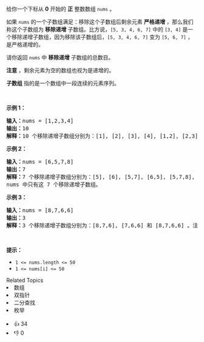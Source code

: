 <p>给你一个下标从 <strong>0</strong>&nbsp;开始的 <b>正</b>&nbsp;整数数组&nbsp;<code>nums</code>&nbsp;。</p>

<p>如果 <code>nums</code>&nbsp;的一个子数组满足：移除这个子数组后剩余元素 <strong>严格递增</strong>&nbsp;，那么我们称这个子数组为 <strong>移除递增</strong>&nbsp;子数组。比方说，<code>[5, 3, 4, 6, 7]</code>&nbsp;中的 <code>[3, 4]</code>&nbsp;是一个移除递增子数组，因为移除该子数组后，<code>[5, 3, 4, 6, 7]</code>&nbsp;变为&nbsp;<code>[5, 6, 7]</code>&nbsp;，是严格递增的。</p>

<p>请你返回 <code>nums</code>&nbsp;中 <b>移除递增</b>&nbsp;子数组的总数目。</p>

<p><b>注意</b>&nbsp;，剩余元素为空的数组也视为是递增的。</p>

<p><strong>子数组</strong> 指的是一个数组中一段连续的元素序列。</p>

<p>&nbsp;</p>

<p><strong class="example">示例 1：</strong></p>

<pre>
<b>输入：</b>nums = [1,2,3,4]
<b>输出：</b>10
<b>解释：</b>10 个移除递增子数组分别为：[1], [2], [3], [4], [1,2], [2,3], [3,4], [1,2,3], [2,3,4] 和 [1,2,3,4]。移除任意一个子数组后，剩余元素都是递增的。注意，空数组不是移除递增子数组。
</pre>

<p><strong class="example">示例 2：</strong></p>

<pre>
<b>输入：</b>nums = [6,5,7,8]
<b>输出：</b>7
<b>解释：</b>7<strong>&nbsp;</strong>个移除递增子数组分别为：[5], [6], [5,7], [6,5], [5,7,8], [6,5,7] 和 [6,5,7,8] 。
nums 中只有这 7 个移除递增子数组。
</pre>

<p><strong class="example">示例 3：</strong></p>

<pre>
<b>输入：</b>nums = [8,7,6,6]
<b>输出：</b>3
<b>解释：</b>3 个移除递增子数组分别为：[8,7,6], [7,6,6] 和 [8,7,6,6] 。注意 [8,7] 不是移除递增子数组因为移除 [8,7] 后 nums 变为 [6,6] ，它不是严格递增的。
</pre>

<p>&nbsp;</p>

<p><strong>提示：</strong></p>

<ul> 
 <li><code>1 &lt;= nums.length &lt;= 50</code></li> 
 <li><code>1 &lt;= nums[i] &lt;= 50</code></li> 
</ul>

<div><div>Related Topics</div><div><li>数组</li><li>双指针</li><li>二分查找</li><li>枚举</li></div></div><br><div><li>👍 34</li><li>👎 0</li></div>